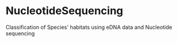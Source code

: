 # NucleotideSequencing
Classification of Species' habitats using eDNA data and Nucleotide sequencing
